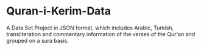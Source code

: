 # Quran-i-Kerim-Data
A Data Set Project in JSON format, which includes Arabic, Turkish, transliteration and commentary information of the verses of the Qur'an and grouped on a sura basis.
